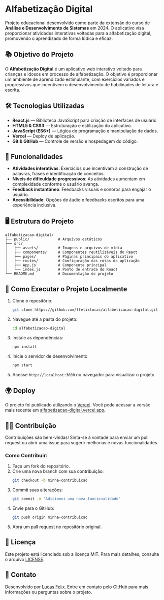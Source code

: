 # Alfabetização Digital

Projeto educacional desenvolvido como parte da extensão do curso de **Análise e Desenvolvimento de Sistemas** em 2024. O aplicativo visa proporcionar atividades interativas voltadas para a alfabetização digital, promovendo o aprendizado de forma lúdica e eficaz.

## 📚 Objetivo do Projeto
O **Alfabetização Digital** é um aplicativo web interativo voltado para crianças e idosos em processo de alfabetização. O objetivo é proporcionar um ambiente de aprendizado estimulante, com exercícios variados e progressivos que incentivem o desenvolvimento de habilidades de leitura e escrita.

## 🛠️ Tecnologias Utilizadas
- **React.js** — Biblioteca JavaScript para criação de interfaces de usuário.
- **HTML5 & CSS3** — Estruturação e estilização do aplicativo.
- **JavaScript (ES6+)** — Lógica de programação e manipulação de dados.
- **Vercel** — Deploy de aplicação.
- **Git & GitHub** — Controle de versão e hospedagem do código.

## 🚀 Funcionalidades
- **Atividades interativas**: Exercícios que incentivam a construção de palavras, frases e identificação de conceitos.
- **Níveis de dificuldade progressivos**: As atividades aumentam em complexidade conforme o usuário avança.
- **Feedback instantâneo**: Feedbacks visuais e sonoros para engajar o usuário.
- **Acessibilidade**: Opções de áudio e feedbacks escritos para uma experiência inclusiva.

## 🖥️ Estrutura do Projeto
```
alfabetizacao-digital/
├── public/             # Arquivos estáticos
├── src/
│   ├── assets/         # Imagens e arquivos de mídia
│   ├── components/     # Componentes reutilizáveis do React
│   ├── pages/          # Páginas principais do aplicativo
│   ├── routes/         # Configuração das rotas da aplicação
│   ├── App.js          # Componente principal
│   └── index.js        # Ponto de entrada do React
└── README.md           # Documentação do projeto
```

## 🔧 Como Executar o Projeto Localmente
1. Clone o repositório:
   ```bash
   git clone https://github.com/ffelixlucas/alfabetizacao-digital.git
   ```
2. Navegue até a pasta do projeto:
   ```bash
   cd alfabetizacao-digital
   ```
3. Instale as dependências:
   ```bash
   npm install
   ```
4. Inicie o servidor de desenvolvimento:
   ```bash
   npm start
   ```
5. Acesse `http://localhost:3000` no navegador para visualizar o projeto.

## 🌍 Deploy
O projeto foi publicado utilizando o [Vercel](https://vercel.com/). Você pode acessar a versão mais recente em [alfabetizacao-digital.vercel.app](https://alfabetizacao-digital.vercel.app).

## 👨‍💻 Contribuição
Contribuições são bem-vindas! Sinta-se à vontade para enviar um pull request ou abrir uma issue para sugerir melhorias e novas funcionalidades.

### Como Contribuir:
1. Faça um fork do repositório.
2. Crie uma nova branch com sua contribuição:
   ```bash
   git checkout -b minha-contribuicao
   ```
3. Commit suas alterações:
   ```bash
   git commit -m 'Adicionei uma nova funcionalidade'
   ```
4. Envie para o GitHub:
   ```bash
   git push origin minha-contribuicao
   ```
5. Abra um pull request no repositório original.

## 📜 Licença
Este projeto está licenciado sob a licença MIT. Para mais detalhes, consulte o arquivo [LICENSE](./LICENSE).

## 📧 Contato
Desenvolvido por [Lucas Felix](https://github.com/ffelixlucas). Entre em contato pelo GitHub para mais informações ou perguntas sobre o projeto.
